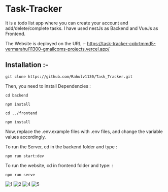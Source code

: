 
# Task-Tracker

It is a todo list app where you can create your account and add/delete/complete tasks. I have used nestJs as Backend and VueJs as Frontend.

The Website is deployed on the URL :- https://task-tracker-cqbrtmmd5-vermarahul11300-gmailcoms-projects.vercel.app/
## Installation :-

``` 
git clone https://github.com/Rahulv1130/Task_Tracker.git
```

Then, you need to install Dependencies :
```
cd backend
```
```
npm install
```
```
cd ../frontend
```
```
npm install
```

Now, replace the .env.example files with .env files, and change the variable values accordingly.

To run the Server, cd in the backend folder and type :
```
npm run start:dev
```

To run the website, cd in frontend folder and type: :
```
npm run serve
```
![1](https://github.com/user-attachments/assets/bfd41053-abd4-43c0-919d-8700b49a73a3)
![2](https://github.com/user-attachments/assets/0e46eb71-1ea1-4194-86f3-8f78b791949f)
![4](https://github.com/user-attachments/assets/10e7439f-c5fd-4bd0-b008-66c7f08c37bc)
![5](https://github.com/user-attachments/assets/c131a7d1-214b-43fb-8c74-33a64d572d1d)
